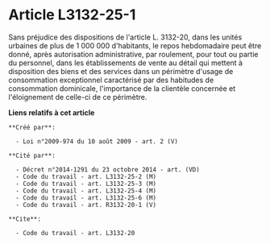 # Article L3132-25-1

Sans préjudice des dispositions de l'article L. 3132-20, dans les unités urbaines de plus de 1 000 000 d'habitants, le repos
hebdomadaire peut être donné, après autorisation administrative, par roulement, pour tout ou partie du personnel, dans les
établissements de vente au détail qui mettent à disposition des biens et des services dans un périmètre d'usage de
consommation exceptionnel caractérisé par des habitudes de consommation dominicale, l'importance de la clientèle concernée et
l'éloignement de celle-ci de ce périmètre.

**Liens relatifs à cet article**

	**Créé par**:

	  - Loi n°2009-974 du 10 août 2009 - art. 2 (V)

	**Cité par**:

	  - Décret n°2014-1291 du 23 octobre 2014 - art. (VD)
	  - Code du travail - art. L3132-25-2 (M)
	  - Code du travail - art. L3132-25-3 (M)
	  - Code du travail - art. L3132-25-4 (M)
	  - Code du travail - art. L3132-25-6 (M)
	  - Code du travail - art. R3132-20-1 (V)

	**Cite**:

	  - Code du travail - art. L3132-20
